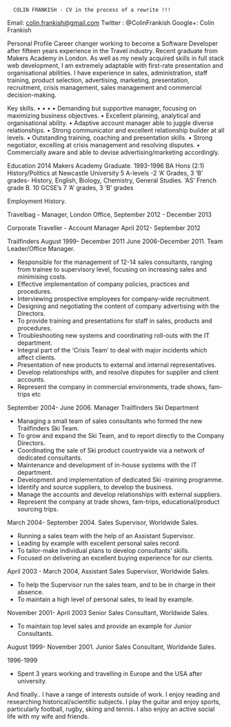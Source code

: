       COLIN FRANKISH - CV in the process of a rewrite !!!

Email: colin.frankish@gmail.com
Twitter : @ColinFrankish
Google+: Colin Frankish


Personal Profile
 Career changer working to become a Software Developer after fifteen years experience in the Travel industry. Recent graduate from Makers Academy in London. 
 As well as my newly acquired skills in full stack web development, I am extremely adaptable with first-rate presentation and organisational abilities.
 I have experience in sales, administration, staff training, product selection, advertising, marketing, presentation, recruitment, crisis management, sales management and commercial decision-making. 
 
Key skills.
  • 
  • 
  • 
  • Demanding but supportive manager, focusing on maximizing business objectives.
  • Excellent planning, analytical and organisational ability.
  • Adaptive account manager able to juggle diverse relationships.
  • Strong communicator and excellent relationship builder at all levels.
  • Outstanding training, coaching and presentation skills.
  • Strong negotiator, excelling at crisis management and resolving disputes.
  • Commercially aware and able to devise advertising/marketing accordingly.

Education
2014 Makers Academy Graduate.
1993-1996 BA Hons (2:1) History/Politics at Newcastle University
5 A-levels -2 ‘A’ Grades, 3 ‘B’ grades- History, English, Biology, Chemistry, General Studies. ‘AS’ French grade B.
10 GCSE’s 7 ‘A’ grades, 3 ‘B’ grades

Employment History.

Travelbag - Manager, London Office, September 2012 - December 2013

Corporate Traveller - Account Manager April 2012- September 2012



Trailfinders  August 1999- December 2011
June 2006-December 2011. Team Leader/Office Manager. 

* Responsible for the management of 12-14 sales consultants, ranging from trainee to supervisory level, focusing on increasing sales and minimising costs.
* Effective implementation of company policies, practices and procedures. 
* Interviewing prospective employees for company-wide recruitment. 
* Designing and negotiating the content of company advertising with the Directors.
* To provide training and presentations for staff in sales, products and procedures.
* Troubleshooting new systems and coordinating roll-outs with the IT department.
* Integral part of the ‘Crisis Team’ to deal with major incidents which affect clients. 
* Presentation of new products to external and internal representatives.
* Develop relationships with, and resolve disputes for supplier and client accounts.
* Represent the company in commercial environments, trade shows, fam-trips etc

September 2004- June 2006. Manager Trailfinders Ski Department
 
* Managing a small team of sales consultants who formed the new Trailfinders Ski Team.
* To grow and expand the Ski Team, and to report directly to the Company Directors.
* Coordinating the sale of Ski product countrywide via a network of dedicated consultants.
* Maintenance and development of in-house systems with the IT department. 
* Development and implementation of dedicated Ski -training programme.
* Identify and source suppliers, to develop the business. 
* Manage the accounts and develop relationships with external suppliers. 
* Represent the company at trade shows, fam-trips, educational/product sourcing trips.

March 2004- September 2004. Sales Supervisor, Worldwide Sales.
 
* Running a sales team with the help of an Assistant Supervisor.
* Leading by example with excellent personal sales record.
* To tailor-make individual plans to develop consultants’ skills.
* Focused on delivering an excellent buying experience for our clients. 

April 2003 - March 2004, Assistant Sales Supervisor, Worldwide Sales.

* To help the Supervisor run the sales team, and to be in charge in their absence.
* To maintain a high level of personal sales, to lead by example. 

November 2001- April 2003 Senior Sales Consultant, Worldwide Sales.

* To maintain top level sales and provide an example for Junior Consultants.

August 1999- November 2001. Junior Sales Consultant, Worldwide Sales.

1996-1999 
* Spent 3 years working and travelling in Europe and the USA after university.


And finally..
I have a range of interests outside of work. I enjoy reading and researching historical/scientific subjects. I play the guitar and enjoy sports, particularly football, rugby, skiing and tennis. I also enjoy an active social life with my wife and friends. 
